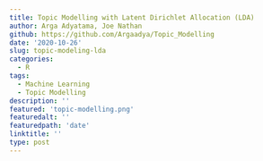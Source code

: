```yaml
---
title: Topic Modelling with Latent Dirichlet Allocation (LDA)
author: Arga Adyatama, Joe Nathan
github: https://github.com/Argaadya/Topic_Modelling
date: '2020-10-26'
slug: topic-modeling-lda
categories:
  - R
tags:
  - Machine Learning
  - Topic Modelling
description: ''
featured: 'topic-modelling.png'
featuredalt: ''
featuredpath: 'date'
linktitle: ''
type: post
---
```
























































































































